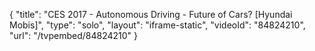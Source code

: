 {
    "title": "CES 2017 - Autonomous Driving - Future of Cars? [Hyundai Mobis]",
    "type": "solo",
    "layout": "iframe-static",
    "videoId": "84824210",
    "url": "\/tvpembed\/84824210"
}